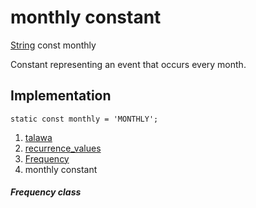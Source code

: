 
<div>

# monthly constant

</div>


[String](https://api.flutter.dev/flutter/dart-core/String-class.html)
const monthly



Constant representing an event that occurs every month.



## Implementation

``` language-dart
static const monthly = 'MONTHLY';
```







1.  [talawa](../../index.html)
2.  [recurrence_values](../../constants_recurrence_values/)
3.  [Frequency](../../constants_recurrence_values/Frequency-class.html)
4.  monthly constant

##### Frequency class







